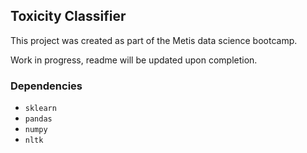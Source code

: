 ## Toxicity Classifier  

This project was created as part of the Metis data science bootcamp.

Work in progress, readme will be updated upon completion.

### Dependencies
* `sklearn`
* `pandas`
* `numpy`
* `nltk`
